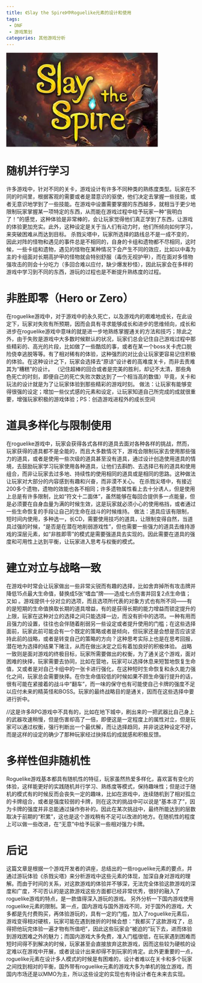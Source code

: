 ```yaml
---
title: 《Slay the Spire》中Roguelike元素的设计和使用
tags: 
 - DNF
 - 游戏策划
categories: 其他游戏分析
---
```


![Slay the Spire](https://github.com/CGNz/blogimage/raw/master/Slay%20the%20Spire/1.png)

# 随机并行学习

许多游戏中，针对不同的关卡，游戏设计有许多不同种类的熟练度类型。玩家在不同的时间里，根据客观的需要或者是潜意识的驱使，他们决定去掌握一些技能，或者无意识地学到了一些技能。在游戏中设置需要掌握的东西越多，就相当于更少地限制玩家掌握某一项特定的东西，从而能在游戏过程中给予玩家一种“我明白了！”的感觉，这种体验是非常棒的，会让玩家觉得他们真正学到了东西，让游戏的体验更加充实。此外，这种设定是关于当人们有动力时，他们所倾向如何学习，来突破困难从而达到目标。
杀戮尖塔中，玩家所选择的路线总不是一成不变的，因此对阵的怪物和遇见的事件总是不相同的，自身的卡组和遗物都不尽相同，这时候，一些卡组和遗物，遇见的怪物在某种情况下会产生不同的效应，比如以中毒为主的卡组面对长期高护甲的怪物就会特别舒服（毒伤无视护甲），而在面对多怪物强攻击的则会十分吃力（多回合难以应付，缺少爆发秒怪），因此玩家会在多样的游戏中学习到不同的东西，游玩的过程也是不断提升熟练度的过程。

# 非胜即零（Hero or Zero）

在roguelike游戏中，对于游戏中的永久死亡，以及游戏内的艰难地成长，在此设定下，玩家对失败有所预期，因而会具有寻求能够成长和进步的思维倾向，成长和进步在roguelike游戏中意味的就是进一步地熟练掌握通关的方法和技巧；除此之外，由于失败是游戏中大多数时候默认的状况，玩家们总会记住自己游戏过程中那些精彩的、高光的片段，比如做了一些酷炫的事，或者在某一个boss关卡虎口脱险侥幸逃脱等等。有了相对稀有的体验，这种强烈的对比会让玩家更容易记住积极的体验。在这种设计之下，玩家会选择去“原谅”设计者的高难度关卡，而非去责难其为“糟糕”的设计。
（记住超棒的回合或者是完美的胜利，却记不太清，那些角色死亡的时刻，即便自己的死亡失败次数达到了一个相当高的数值）毕竟，关卡和玩法的设计就是为了让玩家体验到那些精彩的游戏时刻。
做法：让玩家有能够变得很强的设定；增加一些仪式感的元素和设定，让玩家知道自己所完成的成就很重要，增强玩家积极的游戏体验；PS：创造游戏进程外的成长空间

# 道具多样化与限制使用

在roguelike游戏中，玩家会获得各式各样的道具去面对各种各样的挑战，然而，玩家获得的道具都不是全能的，而且大多数情况下，游戏会限制玩家去使用那些强力的道具，或者是使用一些次级的道具甚至没有道具，通过设计创造使用道具的情境，去鼓励玩家学习玩家使用各种道具，让他们去斟酌、去选择已有的道具和使用组合，而非让玩家去过多地、持续性的使用相同的道具或是相同的思路。这种做法让玩家对大部分的内容感到有趣和兴奋，而非漠不关心。
在杀戮尖塔中，有接近200多个遗物，遗物的效能也各不相同；许多遗物属性看上去十分诱人，但是使用上总是有许多限制，比如“符文十二面体”，虽然能够在每回合提供多一点能量，但是必须要在自身血量为满的时候生效，这是玩家就必须小心的使用格挡，或者通过一些生命恢复的手段让自己的生命在战斗的时候维持。
做法：道具应该有限制，短时间内使用，多种选一，长CD，需要使用技巧的道具，让限制变得自然，当道具过强的时候，“是否是在潜在地削弱游戏性”，但也需要一些强力的道具去维持游戏的深层元素，如“非胜即零”的模式是需要强道具去实现的。因此需要在道具的强度和可用性上达到平衡，让玩家进入思考与权衡的模式。

# 建立对立与战略一致

在游戏中时常会让玩家做出一些非常尖锐而有趣的选择，比如舍弃掉所有攻击牌并降低15点最大生命值，替换成5张“嗜血”牌——造成七点伤害并回复2点生命值；又如   。游戏提供十分对立的选项，而且选项所代表的对象方式也有所不同——有的是短期的生命值换取长期的道具增益，有的是获得长期的能力增益而锁定提升的上限，玩家在这种对立的选择之间只能选择一边，而没有折中的选项。一种有用而且强力的设置，往往也会伴随着削弱另一些设定或者提升使用的门槛；在这些选择面前，玩家此前可能会有一个既定的策略或者是倾向，但玩家还是会想是否应该坚持此前的战略，或者是转变自己的策略的方向？这种思考实际上也是在思考回报，潜在地为选择的结果下赌注，从而在做出决定之后有着加良好的积极体验。
战略一致则是面对游戏的终极目标，玩家所需要做出的权衡，为了通关这个游戏，面对困难的抉择，玩家需要去协同，比如在营地，玩家可以选择休息来短暂地恢复生命值，又或者是对自己卡组中的一张卡进行强化，在这种短时生命恢复和永久能力强化之间，玩家总会需要抉择。在你生命值较低的时候如果不顾生命强行提升的话，很有可能在紧接着的战斗中“翻车”，而一味的保守也有可能使自己卡牌的强度不足以应付未来的精英怪和BOSS。玩家的最终战略目的是通关，因而在这些选择中要进行折中。

//这是许多RPG游戏中不具有的，比如在地下城中，刷出来的一把武器比自己身上的武器攻速稍慢，但是伤害却高了一倍，即便这是一定程度上的属性对立，但是玩家可以通过权衡，强行判断出一个最优解，而让选择趋同，并非说这种设定不好，而是这样的设定的确少了那种玩家经过抉择后的成就感和积极反馈。

# 多样性但非随机性

Roguelike游戏基本都具有随机性的特征，玩家虽然热爱多样化，喜欢富有变化的体验，这样能更好的实践随机并行学习、熟练度等模式，保持趣味性；但是过于随机的模式有的时候反而会丧失一定的趣味，比如在游戏中，连续随机到了相对孤立的卡牌组合，或者是强度较弱的卡牌，则在这次的挑战中可以说是“基本凉了”，因为卡牌的强度并非总能通过操作弥补的。因此在某次挑战中，最终所能达到的层数取决于前期的“积累”，这也是这个游戏稍有不足可以改进的地方。在随机性的程度上可以做一些改进，在“无意”中给予玩家一些相对强力卡牌。

# 后记

这篇文章是根据一个游戏开发者的讲座，总结出的一些roguelike元素的要点，并通过游玩体验《杀戮尖塔》来分析游戏中这些元素的体现，加深自身对游戏的理解。而由于时间的关系，对这款游戏的体验并不够深，无法完全体验这款游戏的深度和广度，不可否认的是这款游戏这些方面都已经非常优秀，很好的融入了roguelike游戏的特点，是一款值得深入游玩的游戏。
另外分析一下国内游戏使用roguelike元素的限制。第一点，国内游戏与国外游戏不同，对于国外的游戏，大多都是先付费购买，再体验游玩的，具有一定的门槛，加入了roguelike元素后，游戏变得相对硬核，玩家可能在遇到挫折的时候会想：“我都买了这款游戏了，总得把他玩完体验一遍才物有所值吧”，因此这些玩家会“被迫的”玩下去，进而体验到游戏困难之外的魅力；而国内游戏大多免费，准入门槛很低，在玩家遇到困难而短时间得不到解决的时候，玩家甚至会直接放弃这款游戏，因而这些较为硬核的设定难以在游戏中开展，或者说设计出来却得不到玩家的肯定。此外更重要的一点，roguelike元素在设计多人模式的时候是有困难的，设计者难以在关卡和多个玩家之间找到相对的平衡，国外带有roguelike元素的游戏大多为单机的独立游戏，而国内市场还是以MMO为主，所以这些设定的实现也有待设计者在未来去实现。
